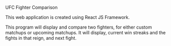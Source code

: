 UFC Fighter Comparison

This web application is created using React JS Framework.

This program will display and compare two fighters, for either custom matchups or upcoming matchups. It will display, current win streaks and the fights in that reign, and next fight. 
